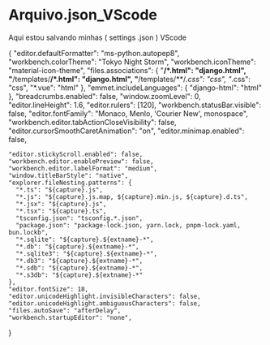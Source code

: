 # Arquivo.json_VScode
Aqui estou salvando minhas ( settings .json ) VScode


{
    "editor.defaultFormatter": "ms-python.autopep8",
    "workbench.colorTheme": "Tokyo Night Storm",
    "workbench.iconTheme": "material-icon-theme",
    "files.associations": {
        "**/*.html": "django.html",
        "**/templates/**/*.html": "django.html",
        "**/templates/**/*.css": "css",
        "*.css": "css",
        "*.vue": "html"
    },
    "emmet.includeLanguages": {
        "django-html": "html"
    },
    "breadcrumbs.enabled": false,
    "window.zoomLevel": 0,
    "editor.lineHeight": 1.6,
    "editor.rulers": [120],
    "workbench.statusBar.visible": false,
    "editor.fontFamily": "Monaco, Menlo, 'Courier New', monospace",
    "workbench.editor.tabActionCloseVisibility": false,
    "editor.cursorSmoothCaretAnimation": "on",
    "editor.minimap.enabled": false,

    "editor.stickyScroll.enabled": false,
    "workbench.editor.enablePreview": false,
    "workbench.editor.labelFormat": "medium",
    "window.titleBarStyle": "native",
    "explorer.fileNesting.patterns": {
      "*.ts": "${capture}.js",
      "*.js": "${capture}.js.map, ${capture}.min.js, ${capture}.d.ts",
      "*.jsx": "${capture}.js",
      "*.tsx": "${capture}.ts",
      "tsconfig.json": "tsconfig.*.json",
      "package.json": "package-lock.json, yarn.lock, pnpm-lock.yaml, bun.lockb",
      "*.sqlite": "${capture}.${extname}-*",
      "*.db": "${capture}.${extname}-*",
      "*.sqlite3": "${capture}.${extname}-*",
      "*.db3": "${capture}.${extname}-*",
      "*.sdb": "${capture}.${extname}-*",
      "*.s3db": "${capture}.${extname}-*"
    },
    "editor.fontSize": 18,
    "editor.unicodeHighlight.invisibleCharacters": false,
    "editor.unicodeHighlight.ambiguousCharacters": false,
    "files.autoSave": "afterDelay",
    "workbench.startupEditor": "none",
   
}
